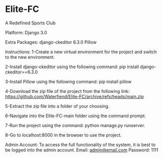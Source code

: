 # Elite-FC
A Redefined Sports Club

Platform:
Django 3.0

Extra Packages:
django-ckeditor 6.3.0
Pillow

Instructions:
1-Create a new virtual environment for the project and switch to the new environment.

2-Install django-ckeditor using the following command: pip install django-ckeditor==6.3.0

3-Install Pillow using the following command: pip install pillow

4-Download the zip file of the project from the following link: https://github.com/Waterfiend/Elite-FC/archive/refs/heads/main.zip

5-Extract the zip file into a folder of your choosing.

6-Navigate into the Elite-FC-main folder using the command prompt.

7-Run the project using the command: python manage.py runserver. 

8-Go to localhost:8000 in the browser to use the project.

Admin Account:
To access the full functionality of the system, it is best to be logged into the admin account.
Email: admin@email.com
Password: 1111

